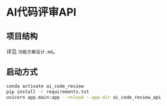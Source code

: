 # AI代码评审API

## 项目结构

详见 `功能方案设计.md`。

## 启动方式



```bash
conda activate ai_code_review
pip install -r requirements.txt
uvicorn app.main:app --reload --app-dir ai_code_review_api
``` 